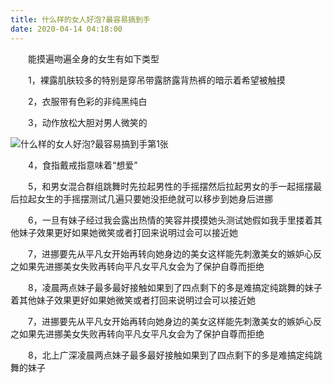 ```yaml
---
title: 什么样的女人好泡?最容易搞到手
date: 2020-04-14 04:18:00
---
```




　　能摸遍吻遍全身的女生有如下类型

　　1，裸露肌肤较多的特别是穿吊带露脐露背热裤的暗示着希望被触摸

　　2，衣服带有色彩的非纯黑纯白

　　3，动作放松大胆对男人微笑的

![什么样的女人好泡?最容易搞到手第1张](/img/bf0e9aed37cf0dee82dec0e945ed76c1.jpg)

　　4，食指戴戒指意味着“想爱”

　　5，和男女混合群组跳舞时先拉起男性的手摇摆然后拉起男女的手一起摇摆最后拉起女生的手摇摆测试几遍只要她没拒绝就可以移步到她身后进挪

　　6，一旦有妹子经过我会露出热情的笑容并摸摸她头测试她假如我手里搂着其他妹子效果更好如果她微笑或者打回来说明过会可以接近她

　　7，进挪要先从平凡女开始再转向她身边的美女这样能先刺激美女的嫉妒心反之如果先进挪美女失败再转向平凡女平凡女会为了保护自尊而拒绝

　　8，凌晨两点妹子最多最好接触如果到了四点剩下的多是难搞定纯跳舞的妹子着其他妹子效果更好如果她微笑或者打回来说明过会可以接近她

　　7，进挪要先从平凡女开始再转向她身边的美女这样能先刺激美女的嫉妒心反之如果先进挪美女失败再转向平凡女平凡女会为了保护自尊而拒绝

　　8，北上广深凌晨两点妹子最多最好接触如果到了四点剩下的多是难搞定纯跳舞的妹子